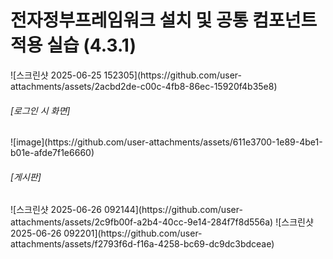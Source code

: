 <h1>전자정부프레임워크 설치 및 공통 컴포넌트 적용 실습 (4.3.1)</h1>
<p>
![스크린샷 2025-06-25 152305](https://github.com/user-attachments/assets/2acbd2de-c00c-4fb8-86ec-15920f4b35e8)
</p>

<h6>[로그인 시 화면]</h6>
<p>
![image](https://github.com/user-attachments/assets/611e3700-1e89-4be1-b01e-afde7f1e6660)
</p>

<h6>[게시판]</h6>
<p>
![스크린샷 2025-06-26 092144](https://github.com/user-attachments/assets/2c9fb00f-a2b4-40cc-9e14-284f7f8d556a)
![스크린샷 2025-06-26 092201](https://github.com/user-attachments/assets/f2793f6d-f16a-4258-bc69-dc9dc3bdceae)

  
</p>

